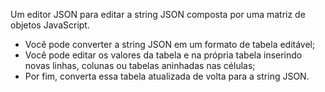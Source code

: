 Um editor JSON para editar a string JSON composta por uma matriz de objetos JavaScript.

 - Você pode converter a string JSON em um formato de tabela editável;
 - Você pode editar os valores da tabela e na própria tabela inserindo novas linhas, colunas ou tabelas aninhadas nas células;
 - Por fim, converta essa tabela atualizada de volta para a string JSON.
